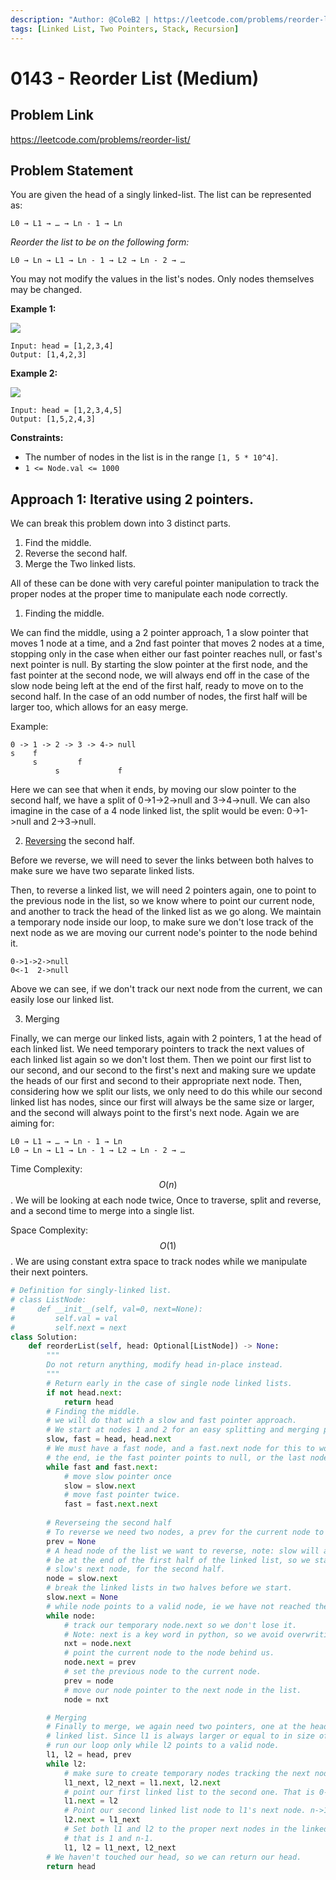 ```yaml
---
description: "Author: @ColeB2 | https://leetcode.com/problems/reorder-list/"
tags: [Linked List, Two Pointers, Stack, Recursion]
---
```


# 0143 - Reorder List (Medium)

## Problem Link

https://leetcode.com/problems/reorder-list/

## Problem Statement

You are given the head of a singly linked-list. The list can be represented as:

```
L0 → L1 → … → Ln - 1 → Ln
```

_Reorder the list to be on the following form:_

```
L0 → Ln → L1 → Ln - 1 → L2 → Ln - 2 → …
```

You may not modify the values in the list's nodes. Only nodes themselves may be changed.

**Example 1:**

![](https://assets.leetcode.com/uploads/2021/03/04/reorder1linked-list.jpg)

```
Input: head = [1,2,3,4]
Output: [1,4,2,3]
```

**Example 2:**

![](https://assets.leetcode.com/uploads/2021/03/09/reorder2-linked-list.jpg)

```
Input: head = [1,2,3,4,5]
Output: [1,5,2,4,3]
```

**Constraints:**

- The number of nodes in the list is in the range `[1, 5 * 10^4]`.
- `1 <= Node.val <= 1000`


## Approach 1: Iterative using 2 pointers.

We can break this problem down into 3 distinct parts. 
1. Find the middle.
2. Reverse the second half.
3. Merge the Two linked lists.

All of these can be done with very careful pointer manipulation to track the proper nodes at the proper time to manipulate each node correctly.

1. Finding the middle.

We can find the middle, using a 2 pointer approach, 1 a slow pointer that moves 1 node at a time, and a 2nd fast pointer that moves 2 nodes at a time, stopping only in the case when either our fast pointer reaches null, or fast's next pointer is null. By starting the slow pointer at the first node, and the fast pointer at the second node, we will always end off in the case of the slow node being left at the end of the first half, ready to move on to the second half. In the case of an odd number of nodes, the first half will be larger too, which allows for an easy merge.

Example:
```
0 -> 1 -> 2 -> 3 -> 4-> null
s    f
     s         f
          s             f
```
Here we can see that when it ends, by moving our slow pointer to the second half, we have a split of 0->1->2->null and 3->4->null. We can also imagine in the case of a 4 node linked list, the split would be even: 0->1->null and 2->3->null.

2. [Reversing](https://wingkwong.github.io/leetcode-the-hard-way/solutions/0200-0299/reverse-linked-list-easy) the second half.

Before we reverse, we will need to sever the links between both halves to make sure we have two separate linked lists.

Then, to reverse a linked list, we will need 2 pointers again, one to point to the previous node in the list, so we know where to point our current node, and another to track the head of the linked list as we go along. We maintain a temporary node inside our loop, to make sure we don't lose track of the next node as we are moving our current node's pointer to the node behind it.

```
0->1->2->null
0<-1  2->null
```
Above we can see, if we don't track our next node from the current, we can easily lose our linked list.

3. Merging

Finally, we can merge our linked lists, again with 2 pointers, 1 at the head of each linked list. We need temporary pointers to track the next values of each linked list again so we don't lost them. Then we point our first list to our second, and our second to the first's next and making sure we update the heads of our first and second to their appropriate next node. Then, considering how we split our lists, we only need to do this while our second linked list has nodes, since our first will always be the same size or larger, and the second will always point to the first's next node. Again we are aiming for:

```
L0 → L1 → … → Ln - 1 → Ln
L0 → Ln → L1 → Ln - 1 → L2 → Ln - 2 → …
```

Time Complexity: $$O(n)$$. We will be looking at each node twice, Once to traverse, split and reverse, and a second time to merge into a single list.

Space Complexity: $$O(1)$$. We are using constant extra space to track nodes while we manipulate their next pointers.

<Tabs>
<TabItem value="python" label="Python">
<SolutionAuthor name="@ColeB2"/>

```py
# Definition for singly-linked list.
# class ListNode:
#     def __init__(self, val=0, next=None):
#         self.val = val
#         self.next = next
class Solution:
    def reorderList(self, head: Optional[ListNode]) -> None:
        """
        Do not return anything, modify head in-place instead.
        """
        # Return early in the case of single node linked lists.
        if not head.next:
            return head
        # Finding the middle.
        # we will do that with a slow and fast pointer approach.
        # We start at nodes 1 and 2 for an easy splitting and merging process.
        slow, fast = head, head.next
        # We must have a fast node, and a fast.next node for this to work. Once we reach
        # the end, ie the fast pointer points to null, or the last node, we can stop.
        while fast and fast.next:
            # move slow pointer once
            slow = slow.next
            # move fast pointer twice.
            fast = fast.next.next
        
        # Reverseing the second half
        # To reverse we need two nodes, a prev for the current node to point to.
        prev = None
        # A head node of the list we want to reverse, note: slow will always
        # be at the end of the first half of the linked list, so we start on 
        # slow's next node, for the second half.
        node = slow.next
        # break the linked lists in two halves before we start.
        slow.next = None
        # while node points to a valid node, ie we have not reached the end.
        while node:
            # track our temporary node.next so we don't lose it.
            # Note: next is a key word in python, so we avoid overwriting it here.
            nxt = node.next
            # point the current node to the node behind us.
            node.next = prev
            # set the previous node to the current node.
            prev = node
            # move our node pointer to the next node in the list.
            node = nxt

        # Merging
        # Finally to merge, we again need two pointers, one at the head of each
        # linked list. Since l1 is always larger or equal to in size of l2, we can
        # run our loop only while l2 points to a valid node.
        l1, l2 = head, prev
        while l2:
            # make sure to create temporary nodes tracking the next node in each list.
            l1_next, l2_next = l1.next, l2.next
            # point our first linked list to the second one. That is 0->n
            l1.next = l2
            # Point our second linked list node to l1's next node. n->1
            l2.next = l1_next
            # Set both l1 and l2 to the proper next nodes in the linked list.
            # that is 1 and n-1.
            l1, l2 = l1_next, l2_next
        # We haven't touched our head, so we can return our head.
        return head
```

</TabItem>
</Tabs>